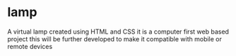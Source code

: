 # lamp
A virtual lamp created using HTML and CSS
it is a computer first web based project 
this will be further developed to make it compatible with mobile or remote devices 
